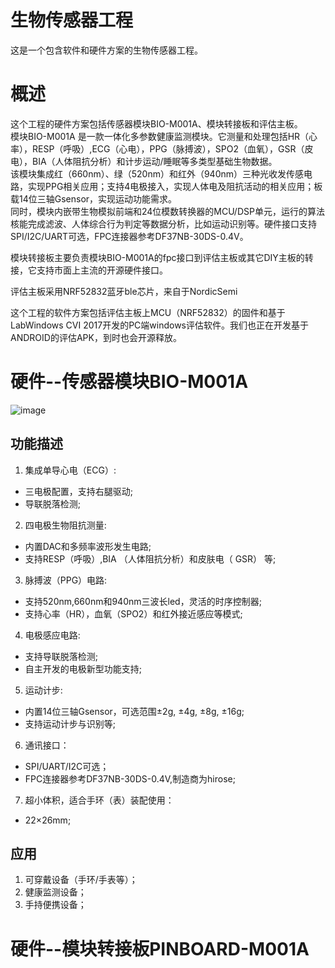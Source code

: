 # 生物传感器工程
这是一个包含软件和硬件方案的生物传感器工程。
# 概述
这个工程的硬件方案包括传感器模块BIO-M001A、模块转接板和评估主板。  
模块BIO-M001A 是一款一体化多参数健康监测模块。它测量和处理包括HR（心率），RESP（呼吸）,ECG（心电），PPG（脉搏波），SPO2（血氧），GSR（皮电），BIA（人体阻抗分析）和计步运动/睡眠等多类型基础生物数据。   
该模块集成红（660nm）、绿（520nm）和红外（940nm）三种光收发传感电路，实现PPG相关应用；支持4电极接入，实现人体电及阻抗活动的相关应用；板载14位三轴Gsensor，实现运动功能需求。  
同时，模块内嵌带生物模拟前端和24位模数转换器的MCU/DSP单元，运行的算法核能完成滤波、人体综合行为判定等数据分析，比如运动识别等。硬件接口支持SPI/I2C/UART可选，FPC连接器参考DF37NB-30DS-0.4V。

模块转接板主要负责模块BIO-M001A的fpc接口到评估主板或其它DIY主板的转接，它支持市面上主流的开源硬件接口。

评估主板采用NRF52832蓝牙ble芯片，来自于NordicSemi

这个工程的软件方案包括评估主板上MCU（NRF52832）的固件和基于LabWindows CVI 2017开发的PC端windows评估软件。我们也正在开发基于ANDROID的评估APK，到时也会开源释放。

# 硬件--传感器模块BIO-M001A
![image](https://github.com/feelkit/BIO_SENSOR/tree/master/DOC/MM001A/image/M001A.jpg)
## 功能描述
1. 集成单导心电（ECG）:
- 三电极配置，支持右腿驱动;
- 导联脱落检测;
2. 四电极生物阻抗测量:
- 内置DAC和多频率波形发生电路;
- 支持RESP（呼吸）,BIA （人体阻抗分析）和皮肤电（ GSR） 等;
3. 脉搏波（PPG）电路:
- 支持520nm,660nm和940nm三波长led，灵活的时序控制器;
- 支持心率（HR），血氧（SPO2）和红外接近感应等模式;
4. 电极感应电路:
- 支持导联脱落检测;
- 自主开发的电极新型功能支持;

5. 运动计步:
- 内置14位三轴Gsensor，可选范围±2g, ±4g, ±8g, ±16g;
- 支持运动计步与识别等;

6. 通讯接口： 
- SPI/UART/I2C可选；
- FPC连接器参考DF37NB-30DS-0.4V,制造商为hirose; 

7. 超小体积，适合手环（表）装配使用： 
- 22×26mm;
## 应用
1. 可穿戴设备（手环/手表等）； 
2. 健康监测设备；
3. 手持便携设备；
# 硬件--模块转接板PINBOARD-M001A